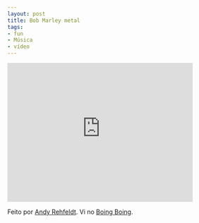 ```yaml
---
layout: post
title: Bob Marley metal
tags:
- fun
- Música
- vídeo
---
```


<iframe width="420" height="315" src="http://www.youtube.com/embed/Ehcmnw9SzhQ" frameborder="0" allowfullscreen></iframe>

Feito por [Andy Rehfeldt](http://www.andyrehfeldt.com/). Vi no [Boing Boing](http://boingboing.net/2012/09/10/bob-marleys-is-this-love.html?utm_source=dlvr.it&utm_medium=twitter).
